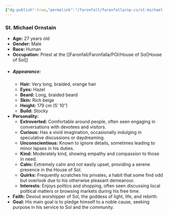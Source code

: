```yaml
---
{"dg-publish":true,"permalink":"/faronfall/faronfalla/np-cs/st-michael-ornstain/"}
---
```


### St. Michael Ornstain

- **Age:** 27 years old
- **Gender:** Male
- **Race:** Human
- **Occupation:** Priest at the [[Faronfall/Faronfalla/POI/House of Sol\|House of Sol]]
- ##### **Appearance:**
    - **Hair:** Very long, braided, orange hair
    - **Eyes:** Hazel
    - **Beard:** Long, braided beard
    - **Skin:** Rich beige
    - **Height:** 179 cm (5′ 10″)
    - **Build:** Stocky
- **Personality:**
	- **Extroverted:** Comfortable around people, often seen engaging in conversations with devotees and visitors.
	- **Curious:** Has a vivid imagination, occasionally indulging in speculative discussions or daydreaming.
	- **Unconscientious:** Known to ignore details, sometimes leading to minor lapses in his duties.
	- **Kind:** Moderately kind, showing empathy and compassion to those in need.
	- **Calm:** Extremely calm and not easily upset, providing a serene presence in the House of Sol.
	- **Quirks:** Frequently scratches his privates, a habit that some find odd but overlook due to his otherwise pleasant demeanour.
	- **Interests:** Enjoys politics and shopping, often seen discussing local political matters or browsing markets during his free time.
- **Faith:** Devout worshipper of Sol, the goddess of light, life, and rebirth.
- **Goal:** His main goal is to pledge himself to a noble cause, seeking purpose in his service to Sol and the community.